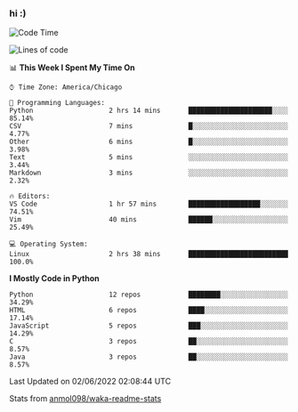 ### hi :)

<!--START_SECTION:waka-->
![Code Time](http://img.shields.io/badge/Code%20Time-0%20secs-blue)

![Lines of code](https://img.shields.io/badge/From%20Hello%20World%20I%27ve%20Written-599%20Thousand%20lines%20of%20code-blue)

📊 **This Week I Spent My Time On** 

```text
⌚︎ Time Zone: America/Chicago

💬 Programming Languages: 
Python                   2 hrs 14 mins       █████████████████████░░░░   85.14% 
CSV                      7 mins              █░░░░░░░░░░░░░░░░░░░░░░░░   4.77% 
Other                    6 mins              █░░░░░░░░░░░░░░░░░░░░░░░░   3.98% 
Text                     5 mins              ░░░░░░░░░░░░░░░░░░░░░░░░░   3.44% 
Markdown                 3 mins              ░░░░░░░░░░░░░░░░░░░░░░░░░   2.32%

🔥 Editors: 
VS Code                  1 hr 57 mins        ██████████████████░░░░░░░   74.51% 
Vim                      40 mins             ██████░░░░░░░░░░░░░░░░░░░   25.49%

💻 Operating System: 
Linux                    2 hrs 38 mins       █████████████████████████   100.0%

```

**I Mostly Code in Python** 

```text
Python                   12 repos            ████████░░░░░░░░░░░░░░░░░   34.29% 
HTML                     6 repos             ████░░░░░░░░░░░░░░░░░░░░░   17.14% 
JavaScript               5 repos             ███░░░░░░░░░░░░░░░░░░░░░░   14.29% 
C                        3 repos             ██░░░░░░░░░░░░░░░░░░░░░░░   8.57% 
Java                     3 repos             ██░░░░░░░░░░░░░░░░░░░░░░░   8.57%

```



 Last Updated on 02/06/2022 02:08:44 UTC
<!--END_SECTION:waka-->

Stats from [anmol098/waka-readme-stats](https://github.com/anmol098/waka-readme-stats)